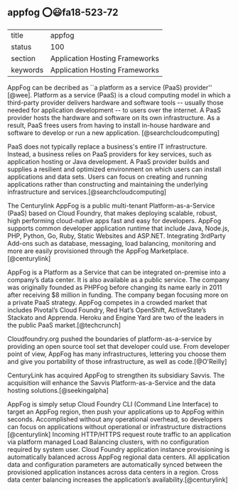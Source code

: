 ## appfog :o::smiley:fa18-523-72


|          |                                |
| -------- | ------------------------------ |
| title    | appfog                         | 
| status   | 100                             |
| section  | Application Hosting Frameworks |
| keywords | Application Hosting Frameworks |



AppFog can be decribed as ``a platform as a service (PaaS) provider'' [@wee]. 
Platform as a service (PaaS) is a cloud computing model in which a third-party provider delivers hardware and software tools -- usually those needed for application development -- to users over the internet. A PaaS provider hosts the hardware and software on its own infrastructure. As a result, PaaS frees users from having to install in-house hardware and software to develop or run a new application. [@searchcloudcomputing]

PaaS does not typically replace a business's entire IT infrastructure. Instead, a business relies on PaaS providers for key services, such as application hosting or Java development. A PaaS provider builds and supplies a resilient and optimized environment on which users can install applications and data sets. Users can focus on creating and running applications rather than constructing and maintaining the underlying infrastructure and services.[@searchcloudcomputing]

The Centurylink AppFog is a public multi-tenant Platform-as-a-Service (PaaS) based on Cloud Foundry, that makes deploying scalable, robust, high
performing cloud-native apps fast and easy for developers. AppFog supports common developer application runtime that include
Java, Node.js, PHP, Python, Go, Ruby, Static Websites and ASP.NET. Integrating 3rdParty Add-ons such as database, messaging,
load balancing, monitoring and more are easily provisioned through the AppFog Marketplace.[@centurylink]

AppFog is a Platform as a Service that can be integrated on-premise into a company’s data center. It is also available as a public service. The company was originally founded as PHPFog before changing its name early in 2011 after receiving $8 million in funding.  The company began focusing more on a private PaaS strategy. AppFog competes in a crowded market that includes Pivotal’s Cloud Foundry, Red Hat’s OpenShift, ActiveState’s Stackato and Apprenda.  Heroku and Engine Yard are two of the leaders in the public PaaS market.[@techcrunch]

Cloudfoundry.org pushed the boundaries of platform-as-a-service by providing an open source tool set that developer could use. From developer point of view,
AppFog has many infrastructures, lettering you choose them and give you portability of those infrastructure, as well as code.[@O'Reilly]

CenturyLink  has acquired AppFog to strengthen its subsidiary Savvis. The acquisition will enhance the Savvis Platform-as-a-Service and the data hosting solutions.[@seekingalpha]

AppFog is simply setup Cloud Foundry CLI (Command Line Interface) to target an AppFog region, then push your applications up to AppFog within
seconds. Accomplished without any operational overhead, so developers can focus on applications without operational or infrastructure
distractions [@centurylink]
Incoming HTTP/HTTPS request route traffic to an application via platform managed Load Balancing clusters, with no configuration
required by system user. Cloud Foundry application instance provisioning is automatically balanced across AppFog regional data centers. All application data and
configuration parameters are automatically synced between the provisioned application instances across data centers in a region. Cross
data center balancing increases the application’s availability.[@centurylink]


    

